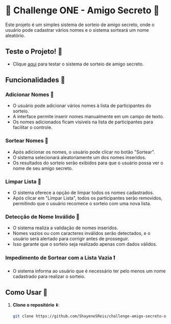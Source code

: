 # 🎁 Challenge ONE - Amigo Secreto 🤫

Este projeto é um simples sistema de sorteio de amigo secreto, onde o usuário pode cadastrar vários nomes e o sistema sorteará um nome aleatório.

## Teste o Projeto! 🧪
   - Clique [aqui](https://shayenesreis.github.io/challenge-amigo-secreto-one/) para testar o sistema de sorteio de amigo secreto.

## Funcionalidades 🚀

### Adicionar Nomes 📝
- O usuário pode adicionar vários nomes à lista de participantes do sorteio.
- A interface permite inserir nomes manualmente em um campo de texto.
- Os nomes adicionados ficam visíveis na lista de participantes para facilitar o controle.

### Sortear Nomes 🎲
- Após adicionar os nomes, o usuário pode clicar no botão "Sortear".
- O sistema selecionará aleatoriamente um dos nomes inseridos.
- Os resultados do sorteio serão exibidos para que o usuário possa ver o nome de seu amigo secreto.

### Limpar Lista 🧹
- O sistema oferece a opção de limpar todos os nomes cadastrados.
- Após clicar em "Limpar Lista", todos os participantes serão removidos, permitindo que o usuário recomece o sorteio com uma nova lista.

### Detecção de Nome Inválido 🚫
- O sistema realiza a validação de nomes inseridos.
- Nomes vazios ou com caracteres inválidos serão detectados, e o usuário será alertado para corrigir antes de prosseguir.
- Isso garante que o sorteio seja realizado apenas com dados válidos.

### Impedimento de Sortear com a Lista Vazia ❗
- O sistema informa ao usuário que é necessário ter pelo menos um nome cadastrado para realizar o sorteio.

## Como Usar 📖

1. **Clone o repositório** ⬇️:
   ```bash
   git clone https://github.com/ShayeneSReis/challenge-amigo-secreto-one.git
